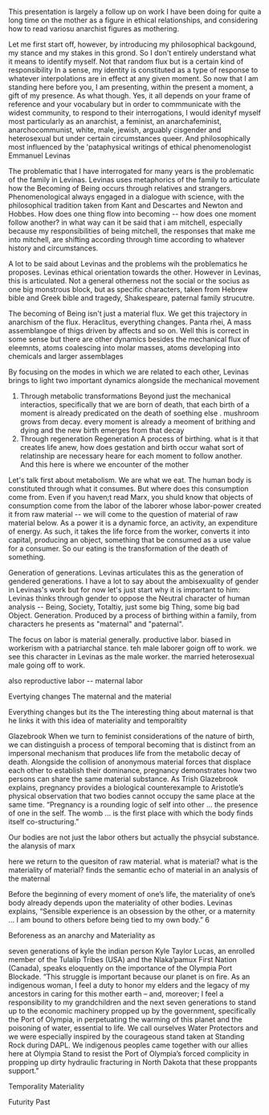 This presentation is largely a follow up on work I have been doing for quite a long time on the mother as a figure in ethical relationships, and considering how to read variosu anarchist figures as mothering.   

Let me first start off, however, by introducing my philosophical backgound, my stance and my stakes in this grond.  So I don't entirely understand what it means to identify myself.  Not that random flux but is a certain kind of responsibility In a sense, my identity is constituted as a type of response to whatever interpolations are in effect at any given moment.  So now that I am standing here before you, I am presenting, within the present a moment, a gift of my presence. As what though.  Yes, it all depends on your frame of reference and your vocabulary but in order to commmunicate with the widest community, to respond to their interrogations, I would idenityf myself most particularly as an anarchist, a feminist, an anarchafeminist, anarchocommunist, white, male, jewish, arguably cisgender and heterosexual but under certain circumstances queer.  And philosophically most influenced by the 'pataphysical writings of ethical phenomenologist Emmanuel Levinas


The problematic that I have interrogated for many years is the problematic of the family in Levinas.  Levinas uses metaphorics of the family to articulate how the Becoming of Being occurs through relatives and strangers.  Phenomenological always engaged in a dialogue with science, with the philosophical tradition taken from Kant and Descartes and Newton and Hobbes.  How does one thing flow into becoming -- how does one moment follow another?  in what way can it be said that i am mitchell, especially because my responsibilities of being mitchell, the responses that make me into mitchell, are shifting according through time according to whatever history and circumstances.  

A lot to be said about Levinas and the problems wih the problematics he proposes.  Levinas ethical orientation towards the other.  However in Levinas, this is articulated.  Not  a general otherness not the social or the socius as one big monstrous block, but as specific characters, taken from Hebrew bible and Greek bible and tragedy, Shakespeare, paternal family strucutre.  

The becoming of Being isn't just a material flux.  We get this trajectory in anarchism of the flux.  Heraclitus, everything changes.  Panta rhei,  A mass assemblangoe of thigs driven by affects and so on.  Well this is correct in some sense but there are other dynamics besides the mechanical flux of eleemnts, atoms coalescing into molar masses, atoms developing into chemicals and larger assemblages

By focusing on the modes in which we are related to each other, Levinas brings to light two important dynamics alongside the mechanical movement

1. Through metabolic transformations
Beyond just the mechanical interactios, specifically that we are born of death, that each birth of a moment is already predicated on the death of soething else .  mushroom grows from decay.  every moment is already a meoment of brithing and dying and the new birth emerges from that decay
2. Through regeneration Regeneration
A process of birthing.  what is it that creates life anew,  how does gestation and birth occur  wahat sort of relatinship are necessary heare for each moment to follow another.  
And this here is where we encounter of the mother

Let's talk first about metabolism.  We are what we eat.  The human body is constituted through what it consumes.  But where does this consumption come from. Even if you haven;t read Marx, you shuld know that objects of consumption come from the labor of the laborer whose labor-power created it from raw material -- we will come to the question of material of raw material below.  As a power it is a dynamic force, an activity, an expenditure of energy.  As such, it takes the life force from the worker, converts it into capital, producing an object, something that be consumed as a use value for a consumer.  So our eating is the transformation of the death of something.  
<!-- 

A slightly different metaphor is breathing.  Our cells of our

-->


Generation of generations.  Levinas articulates this as the generation of gendered generations.  I have a lot to say about the ambisexuality of gender in Levinas's work but for now let's just start why it is important to him:  Levinas thinks through gender to oppose the Neutral character of human analysis -- Being, Society, Totaltiy, just some big Thing, some big bad Object.  Generation.  Produced by a process of birthing within a family, from characters he presents as "maternal" and "paternal".  

The focus on labor is material generally.  productive labor.  biased in workerism with a patriarchal stance. teh male laborer goign off to work.  we see this character in Levinas as the male worker.  the married heterosexual male going off to work.  

also reproductive labor -- maternal labor

Evertying changes
The maternal and the material

Everything changes but its the 
The interesting thing about maternal is that he links it with this idea of materiality and temporaltity

Glazebrook 
When we turn to feminist considerations of the nature of birth, we can distinguish a process of temporal becoming that is distinct from an impersonal mechanism that produces life from the metabolic decay of death. Alongside the collision of anonymous
material forces that displace each other to establish their dominance, pregnancy demonstrates how two persons can share the same material substance. As Trish Glazebrook explains, pregnancy provides a biological counterexample to Aristotle’s physical observation that two bodies cannot occupy the same place at the same time. “Pregnancy is a rounding logic of self into other … the presence of one in the self. The
womb … is the first place with which the body finds itself co-structuring.”

Our bodies are not just the labor others but actually the phsycial substance.  the alanysis of marx 

here we return to the quesiton of raw material.  what is material?  what is the materiality of material?  finds the semantic echo of material in an analysis of the maternal


Before the beginning of every moment of one’s life, the materiality of one’s body already
depends upon the materiality of other bodies. Levinas explains, “Sensible experience is
an obsession by the other, or a maternity … I am bound to others before being tied to
my own body.” 6 

Beforeness as an anarchy 
and 
Materiality as 

seven generations of kyle the indian person
Kyle Taylor Lucas, an enrolled member of the Tulalip Tribes (USA) and the Nlaka’pamux First Nation (Canada), speaks eloquently on the importance of the Olympia Port Blockade. “This struggle is important because our planet is on fire. As an indigenous woman, I feel a duty to honor my elders and the legacy of my ancestors in caring for this mother earth – and, moreover; I feel a responsibility to my grandchildren and the next seven generations to stand up to the economic machinery propped up by the government, specifically the Port of Olympia, in perpetuating the warming of this planet and the poisoning of water, essential to life. We call ourselves Water Protectors and we were especially inspired by the courageous stand taken at Standing Rock during DAPL. We indigenous peoples came together with our allies here at Olympia Stand to resist the Port of Olympia’s forced complicity in propping up dirty hydraulic fracturing in North Dakota that these proppants support.”


Temporality
Materiality


Futurity
Past
